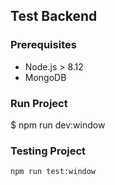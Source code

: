 ## Test Backend

### Prerequisites
- Node.js > 8.12
- MongoDB


### Run Project

$ npm run dev:window

### Testing Project
```
npm run test:window
```
